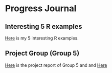 # Progress Journal

## Interesting 5 R examples

[Here](files/Interesting_5_examples.html) is my 5 interesting R examples.

## Project Group (Group 5)

[Here](https://github.com/BU-IE-360/spring20-SamedBayer/blob/master/IE360_Project_Group5.html) is the project report of Group 5 and and [Here](https://htmlpreview.github.io/?https://github.com/BU-IE-360/spring20-SamedBayer/blob/master/IE360_Project_Group5.html)
